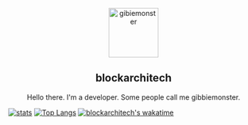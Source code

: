 <p align="center">
 <img width="100px" src="https://visage.surgeplay.com/head/512/5be5755e-8a9d-484d-b1cf-446b9a7951d8"  align="center" alt="gibiemonster" />
 <h2 align="center">blockarchitech</h2>
 <p align="center">Hello there. I'm a developer. Some people call me gibbiemonster.</p>
</p>
  </p>


[![stats](https://github-readme-stats.vercel.app/api?username=blockarchitech)](https://github.com/anuraghazra/github-readme-stats)
[![Top Langs](https://github-readme-stats.vercel.app/api/top-langs/?username=blockarchitech)](https://github.com/anuraghazra/github-readme-stats)
[![blockarchitech's wakatime](https://github-readme-stats.vercel.app/api/wakatime?username=blockarchitech)](https://github.com/anuraghazra/github-readme-stats)

